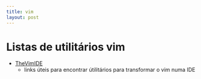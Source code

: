 ```yaml
---
title: vim
layout: post
---
```

# Listas de utilitários vim
- [TheVimIDE](https://github.com/Shadowsith/TheVimIDE)
    - links úteis para encontrar útilitários para transformar o vim numa IDE
